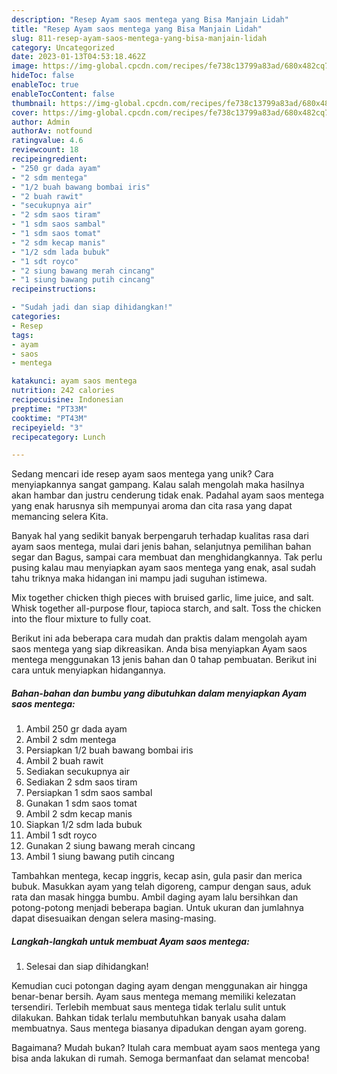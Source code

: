 ```yaml
---
description: "Resep Ayam saos mentega yang Bisa Manjain Lidah"
title: "Resep Ayam saos mentega yang Bisa Manjain Lidah"
slug: 811-resep-ayam-saos-mentega-yang-bisa-manjain-lidah
category: Uncategorized
date: 2023-01-13T04:53:18.462Z
image: https://img-global.cpcdn.com/recipes/fe738c13799a83ad/680x482cq70/ayam-saos-mentega-foto-resep-utama.jpg
hideToc: false
enableToc: true
enableTocContent: false
thumbnail: https://img-global.cpcdn.com/recipes/fe738c13799a83ad/680x482cq70/ayam-saos-mentega-foto-resep-utama.jpg
cover: https://img-global.cpcdn.com/recipes/fe738c13799a83ad/680x482cq70/ayam-saos-mentega-foto-resep-utama.jpg
author: Admin
authorAv: notfound
ratingvalue: 4.6
reviewcount: 18
recipeingredient:
- "250 gr dada ayam"
- "2 sdm mentega"
- "1/2 buah bawang bombai iris"
- "2 buah rawit"
- "secukupnya air"
- "2 sdm saos tiram"
- "1 sdm saos sambal"
- "1 sdm saos tomat"
- "2 sdm kecap manis"
- "1/2 sdm lada bubuk"
- "1 sdt royco"
- "2 siung bawang merah cincang"
- "1 siung bawang putih cincang"
recipeinstructions:

- "Sudah jadi dan siap dihidangkan!"
categories:
- Resep
tags:
- ayam
- saos
- mentega

katakunci: ayam saos mentega 
nutrition: 242 calories
recipecuisine: Indonesian
preptime: "PT33M"
cooktime: "PT43M"
recipeyield: "3"
recipecategory: Lunch

---
```





Sedang mencari ide resep ayam saos mentega yang unik? Cara menyiapkannya sangat gampang. Kalau salah mengolah maka hasilnya akan hambar dan justru cenderung tidak enak. Padahal ayam saos mentega yang enak harusnya sih mempunyai aroma dan cita rasa yang dapat memancing selera Kita.





Banyak hal yang sedikit banyak berpengaruh terhadap kualitas rasa dari ayam saos mentega, mulai dari jenis bahan, selanjutnya pemilihan bahan segar dan Bagus, sampai cara membuat dan menghidangkannya. Tak perlu pusing kalau mau menyiapkan ayam saos mentega yang enak,      asal sudah tahu triknya maka hidangan ini mampu jadi suguhan istimewa.














Mix together chicken thigh pieces with bruised garlic, lime juice, and salt. Whisk together all-purpose flour, tapioca starch, and salt. Toss the chicken into the flour mixture to fully coat.






Berikut ini ada beberapa cara mudah dan praktis dalam mengolah ayam saos mentega yang siap dikreasikan. Anda bisa menyiapkan Ayam saos mentega menggunakan 13 jenis bahan dan 0 tahap pembuatan. Berikut ini cara untuk menyiapkan hidangannya.

<!--inarticleads1-->

##### Bahan-bahan dan bumbu yang dibutuhkan dalam menyiapkan Ayam saos mentega:

1. Ambil 250 gr dada ayam
1. Ambil 2 sdm mentega
1. Persiapkan 1/2 buah bawang bombai iris
1. Ambil 2 buah rawit
1. Sediakan secukupnya air
1. Sediakan 2 sdm saos tiram
1. Persiapkan 1 sdm saos sambal
1. Gunakan 1 sdm saos tomat
1. Ambil 2 sdm kecap manis
1. Siapkan 1/2 sdm lada bubuk
1. Ambil 1 sdt royco
1. Gunakan 2 siung bawang merah cincang
1. Ambil 1 siung bawang putih cincang


Tambahkan mentega, kecap inggris, kecap asin, gula pasir dan merica bubuk. Masukkan ayam yang telah digoreng, campur dengan saus, aduk rata dan masak hingga bumbu. Ambil daging ayam lalu bersihkan dan potong-potong menjadi beberapa bagian. Untuk ukuran dan jumlahnya dapat disesuaikan dengan selera masing-masing. 

<!--inarticleads2-->

##### Langkah-langkah untuk membuat Ayam saos mentega:


1. Selesai dan siap dihidangkan!

Kemudian cuci potongan daging ayam dengan menggunakan air hingga benar-benar bersih. Ayam saus mentega memang memiliki kelezatan tersendiri. Terlebih membuat saus mentega tidak terlalu sulit untuk dilakukan. Bahkan tidak terlalu membutuhkan banyak usaha dalam membuatnya. Saus mentega biasanya dipadukan dengan ayam goreng. 

Bagaimana? Mudah bukan? Itulah cara membuat ayam saos mentega yang bisa anda lakukan di rumah. Semoga bermanfaat dan selamat mencoba!
